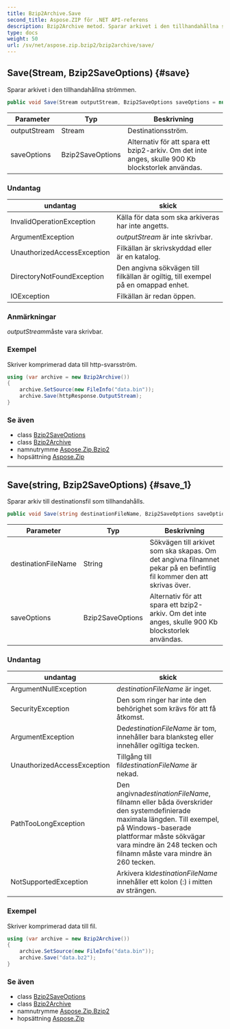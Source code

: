 ```yaml
---
title: Bzip2Archive.Save
second_title: Aspose.ZIP för .NET API-referens
description: Bzip2Archive metod. Sparar arkivet i den tillhandahållna strömmen.
type: docs
weight: 50
url: /sv/net/aspose.zip.bzip2/bzip2archive/save/
---
```

## Save(Stream, Bzip2SaveOptions) {#save}

Sparar arkivet i den tillhandahållna strömmen.

```csharp
public void Save(Stream outputStream, Bzip2SaveOptions saveOptions = null)
```

| Parameter | Typ | Beskrivning |
| --- | --- | --- |
| outputStream | Stream | Destinationsström. |
| saveOptions | Bzip2SaveOptions | Alternativ för att spara ett bzip2-arkiv. Om det inte anges, skulle 900 Kb blockstorlek användas. |

### Undantag

| undantag | skick |
| --- | --- |
| InvalidOperationException | Källa för data som ska arkiveras har inte angetts. |
| ArgumentException | *outputStream* är inte skrivbar. |
| UnauthorizedAccessException | Filkällan är skrivskyddad eller är en katalog. |
| DirectoryNotFoundException | Den angivna sökvägen till filkällan är ogiltig, till exempel på en omappad enhet. |
| IOException | Filkällan är redan öppen. |

### Anmärkningar

*outputStream*måste vara skrivbar.

### Exempel

Skriver komprimerad data till http-svarsström.

```csharp
using (var archive = new Bzip2Archive()) 
{
    archive.SetSource(new FileInfo("data.bin"));
    archive.Save(httpResponse.OutputStream);
}
```

### Se även

* class [Bzip2SaveOptions](../../bzip2saveoptions/)
* class [Bzip2Archive](../)
* namnutrymme [Aspose.Zip.Bzip2](../../bzip2archive/)
* hopsättning [Aspose.Zip](../../../)

---

## Save(string, Bzip2SaveOptions) {#save_1}

Sparar arkiv till destinationsfil som tillhandahålls.

```csharp
public void Save(string destinationFileName, Bzip2SaveOptions saveOptions = null)
```

| Parameter | Typ | Beskrivning |
| --- | --- | --- |
| destinationFileName | String | Sökvägen till arkivet som ska skapas. Om det angivna filnamnet pekar på en befintlig fil kommer den att skrivas över. |
| saveOptions | Bzip2SaveOptions | Alternativ för att spara ett bzip2-arkiv. Om det inte anges, skulle 900 Kb blockstorlek användas. |

### Undantag

| undantag | skick |
| --- | --- |
| ArgumentNullException | *destinationFileName* är inget. |
| SecurityException | Den som ringer har inte den behörighet som krävs för att få åtkomst. |
| ArgumentException | De*destinationFileName* är tom, innehåller bara blanksteg eller innehåller ogiltiga tecken. |
| UnauthorizedAccessException | Tillgång till fil*destinationFileName* är nekad. |
| PathTooLongException | Den angivna*destinationFileName*, filnamn eller båda överskrider den systemdefinierade maximala längden. Till exempel, på Windows-baserade plattformar måste sökvägar vara mindre än 248 tecken och filnamn måste vara mindre än 260 tecken. |
| NotSupportedException | Arkivera kl*destinationFileName* innehåller ett kolon (:) i mitten av strängen. |

### Exempel

Skriver komprimerad data till fil.

```csharp
using (var archive = new Bzip2Archive()) 
{
    archive.SetSource(new FileInfo("data.bin"));
    archive.Save("data.bz2");
}
```

### Se även

* class [Bzip2SaveOptions](../../bzip2saveoptions/)
* class [Bzip2Archive](../)
* namnutrymme [Aspose.Zip.Bzip2](../../bzip2archive/)
* hopsättning [Aspose.Zip](../../../)


